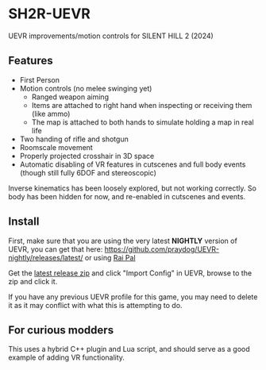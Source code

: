 # SH2R-UEVR

UEVR improvements/motion controls for SILENT HILL 2 (2024)

## Features
* First Person
* Motion controls (no melee swinging yet)
  * Ranged weapon aiming
  * Items are attached to right hand when inspecting or receiving them (like ammo)
  * The map is attached to both hands to simulate holding a map in real life 
* Two handing of rifle and shotgun
* Roomscale movement
* Properly projected crosshair in 3D space
* Automatic disabling of VR features in cutscenes and full body events (though still fully 6DOF and stereoscopic)

Inverse kinematics has been loosely explored, but not working correctly. So body has been hidden for now, and re-enabled in cutscenes and events.

## Install

First, make sure that you are using the very latest **NIGHTLY** version of UEVR, you can get that here: https://github.com/praydog/UEVR-nightly/releases/latest/ or using [Rai Pal](https://github.com/Raicuparta/rai-pal)

Get the [latest release zip](https://github.com/praydog/SH2R-UEVR/releases/latest) and click "Import Config" in UEVR, browse to the zip and click it.

If you have any previous UEVR profile for this game, you may need to delete it as it may conflict with what this is attempting to do.

## For curious modders

This uses a hybrid C++ plugin and Lua script, and should serve as a good example of adding VR functionality.
